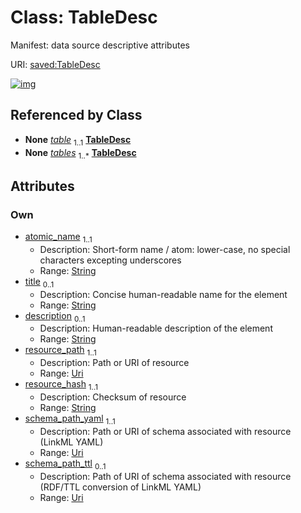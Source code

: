 
# Class: TableDesc

Manifest: data source descriptive attributes

URI: [saved:TableDesc](https://marine.gov.scot/metadata/saved/schema/TableDesc)


[![img](https://yuml.me/diagram/nofunky;dir:TB/class/[ScopeDesc]-%20table%201..1>[TableDesc&#124;atomic_name:string;title:string%20%3F;description:string%20%3F;resource_path:uri;resource_hash:string;schema_path_yaml:uri;schema_path_ttl:uri%20%3F],[ManifestDesc]++-%20tables%201..*>[TableDesc],[ScopeDesc],[ManifestDesc])](https://yuml.me/diagram/nofunky;dir:TB/class/[ScopeDesc]-%20table%201..1>[TableDesc&#124;atomic_name:string;title:string%20%3F;description:string%20%3F;resource_path:uri;resource_hash:string;schema_path_yaml:uri;schema_path_ttl:uri%20%3F],[ManifestDesc]++-%20tables%201..*>[TableDesc],[ScopeDesc],[ManifestDesc])

## Referenced by Class

 *  **None** *[table](table.md)*  <sub>1..1</sub>  **[TableDesc](TableDesc.md)**
 *  **None** *[tables](tables.md)*  <sub>1..\*</sub>  **[TableDesc](TableDesc.md)**

## Attributes


### Own

 * [atomic_name](atomic_name.md)  <sub>1..1</sub>
     * Description: Short-form name / atom: lower-case, no special characters excepting underscores
     * Range: [String](types/String.md)
 * [title](title.md)  <sub>0..1</sub>
     * Description: Concise human-readable name for the element
     * Range: [String](types/String.md)
 * [description](description.md)  <sub>0..1</sub>
     * Description: Human-readable description of the element
     * Range: [String](types/String.md)
 * [resource_path](resource_path.md)  <sub>1..1</sub>
     * Description: Path or URI of resource
     * Range: [Uri](types/Uri.md)
 * [resource_hash](resource_hash.md)  <sub>1..1</sub>
     * Description: Checksum of resource
     * Range: [String](types/String.md)
 * [schema_path_yaml](schema_path_yaml.md)  <sub>1..1</sub>
     * Description: Path or URI of schema associated with resource (LinkML YAML)
     * Range: [Uri](types/Uri.md)
 * [schema_path_ttl](schema_path_ttl.md)  <sub>0..1</sub>
     * Description: Path of URI of schema associated with resource (RDF/TTL conversion of LinkML YAML)
     * Range: [Uri](types/Uri.md)
